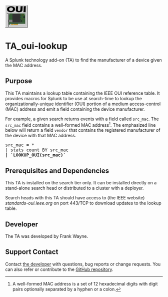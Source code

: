 ![icon](static/appIcon_2x.png)

# TA_oui-lookup

A Splunk technology add-on (TA) to find the manufacturer of a device given the MAC address.

## Purpose

This TA maintains a lookup table containing the IEEE OUI reference table.
It provides macros for Splunk to be use at search-time to lookup the organizationally-unique identifier (OUI) portion of a medium access-control (MAC) address and emit a field containing the device manufacturer.

For example, a given search returns events with a field called `src_mac`.
The `src_mac` field contains a well-formed MAC address[^1].
The emphasized line below will return a field `vendor` that contains the registered manufacturer of the device with that MAC address.

<pre>
src_mac = *
| stats count BY src_mac
<b>| `LOOKUP_OUI(src_mac)`</b>
</pre>

## Prerequisites and Dependencies

This TA is installed on the search tier only. 
It can be installed directly on a stand-alone search head or distributed to a cluster with a deployer.

Search heads with this TA should have access to (the IEEE website) *standards-oui.ieee.org* on port 443/TCP to download updates to the lookup table.

## Developer

The TA was developed by Frank Wayne.

## Support Contact

Contact [the developer](mailto:frank.wayne@northwestern.edu?subject=TA_oui-lookup) with questions, bug reports or change requests. You can also refer or contribute to the [GitHub repository](https://github.com/thatfrankwayne/TA_oui-lookup).

[^1]: A well-formed MAC address is a set of 12 hexadecimal digits with digit pairs optionally separated by a hyphen or a colon.
